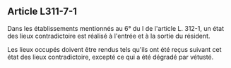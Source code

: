 ## Article L311-7-1


Dans les établissements mentionnés au 6° du I de l'article L. 312-1, un état des lieux contradictoire est réalisé
à l'entrée et à la sortie du résident.

Les lieux occupés doivent être rendus tels qu'ils ont été reçus suivant cet état des lieux contradictoire,
excepté ce qui a été dégradé par vétusté.

